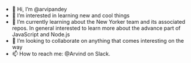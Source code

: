 - 👋 Hi, I’m @arvipandey
- 👀 I’m interested in learning new and cool things
- 🌱 I’m currently learning about the New Yorker team and its associated repos. In general interested to learn more about the advance part of JavaScript and Node.js
- 💞️ I’m looking to collaborate on anything that comes interesting on the way
- 📫 How to reach me: @Arvind on Slack.

<!---
arvipandey/arvipandey is a ✨ special ✨ repository because its `README.md` (this file) appears on your GitHub profile.
You can click the Preview link to take a look at your changes.
--->
